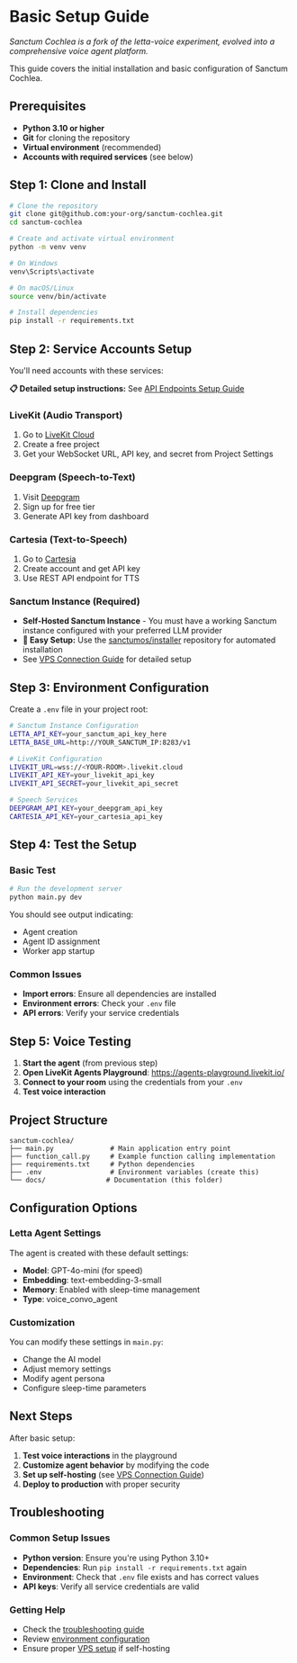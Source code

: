 <!--
Sanctum Cochlea - Audio Ingest System for Sanctum and Letta Installations
Copyright (C) 2025 Sanctum Cochlea Contributors

This work is licensed under the Creative Commons Attribution-ShareAlike 4.0 International License.
To view a copy of this license, visit https://creativecommons.org/licenses/by-sa/4.0/
-->

# Basic Setup Guide

*Sanctum Cochlea is a fork of the letta-voice experiment, evolved into a comprehensive voice agent platform.*

This guide covers the initial installation and basic configuration of Sanctum Cochlea.

## Prerequisites

- **Python 3.10 or higher**
- **Git** for cloning the repository
- **Virtual environment** (recommended)
- **Accounts with required services** (see below)

## Step 1: Clone and Install

```bash
# Clone the repository
git clone git@github.com:your-org/sanctum-cochlea.git
cd sanctum-cochlea

# Create and activate virtual environment
python -m venv venv

# On Windows
venv\Scripts\activate

# On macOS/Linux
source venv/bin/activate

# Install dependencies
pip install -r requirements.txt
```

## Step 2: Service Accounts Setup

You'll need accounts with these services:

**📋 Detailed setup instructions:** See [API Endpoints Setup Guide](api-endpoints-setup.md)

### LiveKit (Audio Transport)
1. Go to [LiveKit Cloud](https://cloud.livekit.io/)
2. Create a free project
3. Get your WebSocket URL, API key, and secret from Project Settings

### Deepgram (Speech-to-Text)
1. Visit [Deepgram](https://deepgram.com/)
2. Sign up for free tier
3. Generate API key from dashboard

### Cartesia (Text-to-Speech)
1. Go to [Cartesia](https://cartesia.ai/)
2. Create account and get API key
3. Use REST API endpoint for TTS

### Sanctum Instance (Required)
- **Self-Hosted Sanctum Instance** - You must have a working Sanctum instance configured with your preferred LLM provider
- **🚀 Easy Setup:** Use the [sanctumos/installer](https://github.com/sanctumos/installer) repository for automated installation
- See [VPS Connection Guide](vps-connection.md) for detailed setup

## Step 3: Environment Configuration

Create a `.env` file in your project root:

```bash
# Sanctum Instance Configuration
LETTA_API_KEY=your_sanctum_api_key_here
LETTA_BASE_URL=http://YOUR_SANCTUM_IP:8283/v1

# LiveKit Configuration
LIVEKIT_URL=wss://<YOUR-ROOM>.livekit.cloud
LIVEKIT_API_KEY=your_livekit_api_key
LIVEKIT_API_SECRET=your_livekit_api_secret

# Speech Services
DEEPGRAM_API_KEY=your_deepgram_api_key
CARTESIA_API_KEY=your_cartesia_api_key
```

## Step 4: Test the Setup

### Basic Test
```bash
# Run the development server
python main.py dev
```

You should see output indicating:
- Agent creation
- Agent ID assignment
- Worker app startup

### Common Issues
- **Import errors**: Ensure all dependencies are installed
- **Environment errors**: Check your `.env` file
- **API errors**: Verify your service credentials

## Step 5: Voice Testing

1. **Start the agent** (from previous step)
2. **Open LiveKit Agents Playground**: https://agents-playground.livekit.io/
3. **Connect to your room** using the credentials from your `.env`
4. **Test voice interaction**

## Project Structure

```
sanctum-cochlea/
├── main.py              # Main application entry point
├── function_call.py     # Example function calling implementation
├── requirements.txt     # Python dependencies
├── .env                 # Environment variables (create this)
└── docs/               # Documentation (this folder)
```

## Configuration Options

### Letta Agent Settings
The agent is created with these default settings:
- **Model**: GPT-4o-mini (for speed)
- **Embedding**: text-embedding-3-small
- **Memory**: Enabled with sleep-time management
- **Type**: voice_convo_agent

### Customization
You can modify these settings in `main.py`:
- Change the AI model
- Adjust memory settings
- Modify agent persona
- Configure sleep-time parameters

## Next Steps

After basic setup:
1. **Test voice interactions** in the playground
2. **Customize agent behavior** by modifying the code
3. **Set up self-hosting** (see [VPS Connection Guide](vps-connection.md))
4. **Deploy to production** with proper security

## Troubleshooting

### Common Setup Issues
- **Python version**: Ensure you're using Python 3.10+
- **Dependencies**: Run `pip install -r requirements.txt` again
- **Environment**: Check that `.env` file exists and has correct values
- **API keys**: Verify all service credentials are valid

### Getting Help
- Check the [troubleshooting guide](troubleshooting.md)
- Review [environment configuration](environment.md)
- Ensure proper [VPS setup](vps-connection.md) if self-hosting 